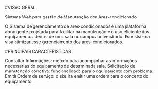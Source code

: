 #VISÃO GERAL

Sistema Web para gestão de Manutenção dos Ares-condicionado

O Sistema de gerenciamento de ares-condicionados é uma plataforma abrangente projetada para facilitar na 
manutenção e o uso eficiente dos equipamentos dentro de uma sala no campus universitário. 
Este sistema visa otimizar esse gerenciamento dos ares-condicionados.

#PRINCIPAIS CARACTERISTICAS

Consultar Informações: metodo para acompanhar as informações necessarias do equipamento de determinada sala.
Solicitação de manutenção corretiva: funcionalidade para o equipamente com problema.
Emitir Ordem de serviço: o site ira emitir uma ordem para o concerto do equipamento.

